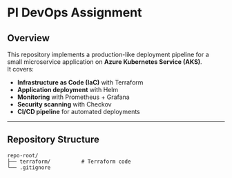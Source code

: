 # PI DevOps Assignment

## Overview
This repository implements a production-like deployment pipeline for a small microservice application on **Azure Kubernetes Service (AKS)**.  
It covers:
- **Infrastructure as Code (IaC)** with Terraform
- **Application deployment** with Helm
- **Monitoring** with Prometheus + Grafana
- **Security scanning** with Checkov
- **CI/CD pipeline** for automated deployments

---

## Repository Structure
```
repo-root/
├── terraform/          # Terraform code
└── .gitignore 
```
